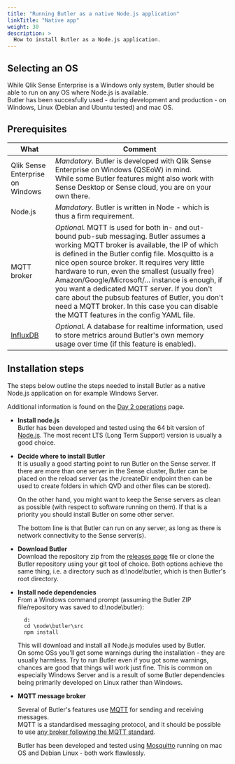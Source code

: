 ```yaml
---
title: "Running Butler as a native Node.js application"
linkTitle: "Native app"
weight: 30
description: >
  How to install Butler as a Node.js application.
---
```


## Selecting an OS

While Qlik Sense Enterprise is a Windows only system, Butler should be able to run on any OS where Node.js is available.  
Butler has been succesfully used - during development and production - on Windows, Linux (Debian and Ubuntu tested) and mac OS.

## Prerequisites

What | Comment
---- | -------
Qlik Sense Enterprise on Windows | *Mandatory.* Butler is developed with Qlik Sense Enterprise on Windows (QSEoW) in mind. <br>While some Butler features might also work with Sense Desktop or Sense cloud, you are on your own there.
Node.js | *Mandatory.* Butler is written in Node - which is thus a firm requirement.
MQTT broker | *Optional.* MQTT is used for both in- and out-bound pub-sub messaging. Butler assumes a working MQTT broker is available, the IP of which is defined in the Butler config file. Mosquitto is a nice open source broker. It requires very little hardware to run, even the smallest (usually free) Amazon/Google/Microsoft/... instance is enough, if you want a dedicated MQTT server. If you don't care about the pubsub features of Butler, you don't need a MQTT broker. In this case you can disable the MQTT features in the config YAML file.
| [InfluxDB](https://www.influxdata.com/time-series-platform/) | *Optional.* A database for realtime information, used to store metrics around Butler's own memory usage over time (if this feature is enabled). |

## Installation steps

The steps below outline the steps needed to install Butler as a native Node.js application on for example Windows Server.

Additional information is found on the [Day 2 operations](/docs/getting-started/operations/) page.

* **Install node.js**  
    Butler has been developed and tested using the 64 bit version of [Node.js](https://nodejs.org/en/download/). The most recent LTS (Long Term Support) version is usually a good choice.

* **Decide where to install Butler**  
    It is usually a good starting point to run Butler on the Sense server. If there are more than one server in the Sense cluster, Butler can be placed on the reload server (as the /createDir endpoint then can be used to create folders in which QVD and other files can be stored).  

    On the other hand, you might want to keep the Sense servers as clean as possible (with respect to software running on them). If that is a priority you should install Butler on some other server.  

    The bottom line is that Butler can run on any server, as long as there is network connectivity to the Sense server(s).  

* **Download Butler**  
    Download the repository zip from the [releases page](https://github.com/ptarmiganlabs/butler/releases) file or clone the Butler repository using your git tool of choice. Both options achieve the same thing, i.e. a directory such as d:\node\butler, which is then Butler's root directory.  

* **Install node dependencies**  
    From a Windows command prompt (assuming the Butler ZIP file/repository was saved to d:\\node\\butler):  

        d:
        cd \node\butler\src
        npm install  

    This will download and install all Node.js modules used by Butler.  
    On some OSs you'll get some warnings during the installation - they are usually harmless. Try to run Butler even if you got some warnings, chances are good that things will work just fine. This is common on especially Windows Server and is a result of some Butler dependencies being primarily developed on Linux rather than Windows.

* **MQTT message broker**

    Several of Butler's features use [MQTT](https://mqtt.org/) for sending and receiving messages.  
    MQTT is a standardised messaging protocol, and it should be possible to use [any broker following the MQTT standard](https://github.com/mqtt/mqtt.org/wiki/software?id=software).  

    Butler has been developed and tested using [Mosquitto](https://mosquitto.org/) running on mac OS and Debian Linux - both work flawlessly.
